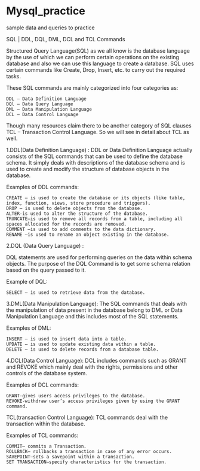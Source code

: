 # Mysql_practice
sample data and queries to practice 

SQL | DDL, DQL, DML, DCL and TCL Commands

Structured Query Language(SQL) as we all know is the database language by the use of which we can perform certain operations on the existing database and also we can use this language to create a database. SQL uses certain commands like Create, Drop, Insert, etc. to carry out the required tasks. 

These SQL commands are mainly categorized into four categories as: 
 

    DDL – Data Definition Language
    DQl – Data Query Language
    DML – Data Manipulation Language
    DCL – Data Control Language

Though many resources claim there to be another category of SQL clauses TCL – Transaction Control Language. So we will see in detail about TCL as well. 

1.DDL(Data Definition Language) : DDL or Data Definition Language actually consists of the SQL commands that can be used to define the database schema. It simply deals with descriptions of the database schema and is used to create and modify the structure of database objects in the database.

Examples of DDL commands: 

    CREATE – is used to create the database or its objects (like table, index, function, views, store procedure and triggers).
    DROP – is used to delete objects from the database.
    ALTER-is used to alter the structure of the database.
    TRUNCATE–is used to remove all records from a table, including all spaces allocated for the records are removed.
    COMMENT –is used to add comments to the data dictionary.
    RENAME –is used to rename an object existing in the database.

2.DQL (Data Query Language) :

DQL statements are used for performing queries on the data within schema objects. The purpose of the DQL Command is to get some schema relation based on the query passed to it. 

Example of DQL: 

    SELECT – is used to retrieve data from the database.

3.DML(Data Manipulation Language): The SQL commands that deals with the manipulation of data present in the database belong to DML or Data Manipulation Language and this includes most of the SQL statements. 


Examples of DML: 

    INSERT – is used to insert data into a table.
    UPDATE – is used to update existing data within a table.
    DELETE – is used to delete records from a database table.

4.DCL(Data Control Language): DCL includes commands such as GRANT and REVOKE which mainly deal with the rights, permissions and other controls of the database system. 

Examples of DCL commands: 

    GRANT-gives users access privileges to the database.
    REVOKE-withdraw user’s access privileges given by using the GRANT command.

TCL(transaction Control Language): TCL commands deal with the transaction within the database. 

Examples of TCL commands: 

    COMMIT– commits a Transaction.
    ROLLBACK– rollbacks a transaction in case of any error occurs.
    SAVEPOINT–sets a savepoint within a transaction.
    SET TRANSACTION–specify characteristics for the transaction.

